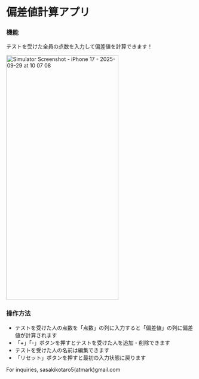 # 偏差値計算アプリ

### 機能
テストを受けた全員の点数を入力して偏差値を計算できます！

<img width="300" height="655" alt="Simulator Screenshot - iPhone 17 - 2025-09-29 at 10 07 08" src="https://github.com/user-attachments/assets/2b4393ea-7e05-42f5-9044-28dd82a0e764" />

### 操作方法
- テストを受けた人の点数を「点数」の列に入力すると「偏差値」の列に偏差値が計算されます
- 「+」「-」ボタンを押すとテストを受けた人を追加・削除できます
- テストを受けた人の名前は編集できます
- 「リセット」ボタンを押すと最初の入力状態に戻ります

For inquiries, sasakikotaro5(atmark)gmail.com
